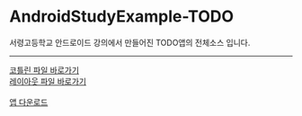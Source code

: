 # AndroidStudyExample-TODO
서령고등학교 안드로이드 강의에서 만들어진 TODO앱의 전체소스 입니다.

---

[코틀린 파일 바로가기](https://github.com/sungbin5304/AndroidStudyExample-TODO/tree/master/app/src/main/java/com/sungbin/androidstudy)<br/>
[레이아웃 파일 바로가기](https://github.com/sungbin5304/AndroidStudyExample-TODO/tree/master/app/src/main/res/layout)<br/><br/>
[앱 다운로드](https://github.com/sungbin5304/AndroidStudyExample-TODO/raw/master/app-debug.apk)
